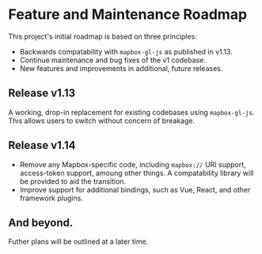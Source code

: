 # Feature and Maintenance Roadmap

This project's initial roadmap is based on three principles:

- Backwards compatability with `mapbox-gl-js` as published in v1.13.
- Continue maintenance and bug fixes of the v1 codebase.
- New features and improvements in additional, future releases.

## Release v1.13

A working, drop-in replacement for existing codebases using `mapbox-gl-js`. This allows users to switch without concern of breakage.

## Release v1.14

- Remove any Mapbox-specific code, including `mapbox://` URI support, access-token support, amoung other things. A compatability library will be provided to aid the transition.
- Improve support for additional bindings, such as Vue, React, and other framework plugins.

## And beyond.

Futher plans will be outlined at a later time.
